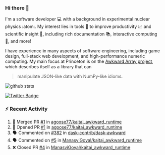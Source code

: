 ### Hi there 👋 

I'm a software developer 💻 with a background in experimental nuclear physics :atom:. My interest lies in tools :wrench: to improve productivity :chart_with_upwards_trend: and scientific insight :telescope:, including rich documentation 📚, interactive computing 🧮, and more! 

I have experience in many aspects of software engineering, including game design, full-stack web development, and high-performance numeric computing. My main focus at Princeton is on the [Awkward Array project](awkward-array.org/), which describes itself as a library that can 
> manipulate JSON-like data with NumPy-like idioms.

![github stats](https://github-readme-stats.vercel.app/api?username=agoose77&show_icons=true&hide_rank=true&hide_title=true&bg_color=30,e76445,904e95&text_color=efe3ec&icon_color=efe3ec)
<!--
**agoose77/agoose77** is a ✨ _special_ ✨ repository because its `README.md` (this file) appears on your GitHub profile.

Here are some ideas to get you started:

- 🔭 I’m currently working on ...
- 🌱 I’m currently learning ...
- 👯 I’m looking to collaborate on ...
- 🤔 I’m looking for help with ...
- 💬 Ask me about ...
- 📫 How to reach me: ...
- 😄 Pronouns: ...
- ⚡ Fun fact: ...
-->

[![Twitter Badge](https://img.shields.io/twitter/follow/agoose77?style=flat-square&logo=Twitter&logoColor=white&color=cornflowerblue)](https://twitter.com/agoose77)

### :zap: Recent Activity

<!--START_SECTION:activity-->
1. 🎉 Merged PR [#1](https://github.com/agoose77/kaitai_awkward_runtime/pull/1) in [agoose77/kaitai_awkward_runtime](https://github.com/agoose77/kaitai_awkward_runtime)
2. 💪 Opened PR [#1](https://github.com/agoose77/kaitai_awkward_runtime/pull/1) in [agoose77/kaitai_awkward_runtime](https://github.com/agoose77/kaitai_awkward_runtime)
3. 🗣 Commented on [#382](https://github.com/dask-contrib/dask-awkward/pull/382#issuecomment-1753392176) in [dask-contrib/dask-awkward](https://github.com/dask-contrib/dask-awkward)
4. 🗣 Commented on [#5](https://github.com/ManasviGoyal/kaitai_awkward_runtime/pull/5#issuecomment-1753384127) in [ManasviGoyal/kaitai_awkward_runtime](https://github.com/ManasviGoyal/kaitai_awkward_runtime)
5. ❌ Closed PR [#4](https://github.com/ManasviGoyal/kaitai_awkward_runtime/pull/4) in [ManasviGoyal/kaitai_awkward_runtime](https://github.com/ManasviGoyal/kaitai_awkward_runtime)
<!--END_SECTION:activity-->
